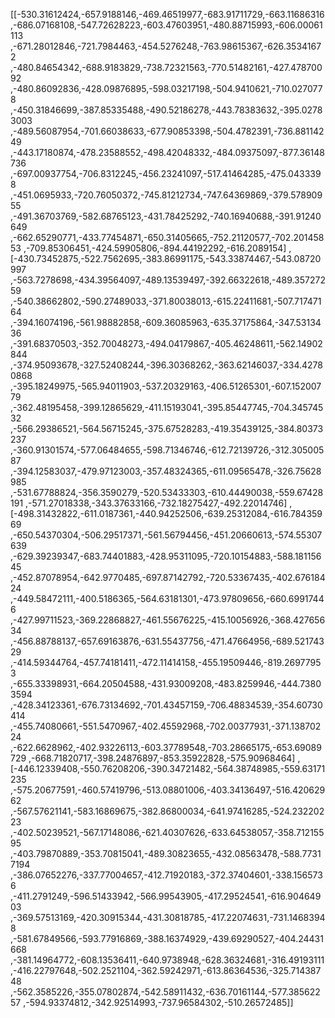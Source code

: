 [[-530.31612424,-657.9188146,-469.46519977,-683.91711729,-663.11686316
,-686.07168108,-547.72628223,-603.47603951,-480.88715993,-606.00061113
,-671.28012846,-721.7984463,-454.5276248,-763.98615367,-626.35341672
,-480.84654342,-688.9183829,-738.72321563,-770.51482161,-427.47870092
,-480.86092836,-428.09876895,-598.03217198,-504.9410621,-710.0270778
,-450.31846699,-387.85335488,-490.52186278,-443.78383632,-395.02783003
,-489.56087954,-701.66038633,-677.90853398,-504.4782391,-736.88114249
,-443.17180874,-478.23588552,-498.42048332,-484.09375097,-877.36148736
,-697.00937754,-706.8312245,-456.23241097,-517.41464285,-475.0433398
,-451.0695933,-720.76050372,-745.81212734,-747.64369869,-379.57890955
,-491.36703769,-582.68765123,-431.78425292,-740.16940688,-391.91240649
,-662.65290771,-433.77454871,-650.31405665,-752.21120577,-702.20145853
,-709.85306451,-424.59905806,-894.44192292,-616.2089154]
,[-430.73452875,-522.7562695,-383.86991175,-543.33874467,-543.08720997
,-563.7278698,-434.39564097,-489.13539497,-392.66322618,-489.35727259
,-540.38662802,-590.27489033,-371.80038013,-615.22411681,-507.71747164
,-394.16074196,-561.98882858,-609.36085963,-635.37175864,-347.5313436
,-391.68370503,-352.70048273,-494.04179867,-405.46248611,-562.14902844
,-374.95093678,-327.52408244,-396.30368262,-363.62146037,-334.42780868
,-395.18249975,-565.94011903,-537.20329163,-406.51265301,-607.15200779
,-362.48195458,-399.12865629,-411.15193041,-395.85447745,-704.34574532
,-566.29386521,-564.56715245,-375.67528283,-419.35439125,-384.80373237
,-360.91301574,-577.06484655,-598.71346746,-612.72139726,-312.30500587
,-394.12583037,-479.97123003,-357.48324365,-611.09565478,-326.75628985
,-531.67788824,-356.3590279,-520.53433303,-610.44490038,-559.67428191
,-571.27018338,-343.37633166,-732.18275427,-492.22014746]
,[-498.31432822,-611.0187361,-440.94252506,-639.25312084,-616.78435969
,-650.54370304,-506.29517371,-561.56794456,-451.20660613,-574.55307639
,-629.39239347,-683.74401883,-428.95311095,-720.10154883,-588.18115645
,-452.87078954,-642.9770485,-697.87142792,-720.53367435,-402.67618424
,-449.58472111,-400.5186365,-564.63181301,-473.97809656,-660.69917446
,-427.99711523,-369.22868827,-461.55676225,-415.10056926,-368.42765634
,-456.88788137,-657.69163876,-631.55437756,-471.47664956,-689.52174329
,-414.59344764,-457.74181411,-472.11414158,-455.19509446,-819.26977953
,-655.33398931,-664.20504588,-431.93009208,-483.8259946,-444.73803594
,-428.34123361,-676.73134692,-701.43457159,-706.48834539,-354.60730414
,-455.74080661,-551.5470967,-402.45592968,-702.00377931,-371.13870224
,-622.6628962,-402.93226113,-603.37789548,-703.28665175,-653.69089729
,-668.71820717,-398.24876897,-853.35922828,-575.90968464]
,[-446.12339408,-550.76208206,-390.34721482,-564.38748985,-559.63171235
,-575.20677591,-460.57419796,-513.08801006,-403.34136497,-516.42062962
,-567.57621141,-583.16869675,-382.86800034,-641.97416285,-524.23220223
,-402.50239521,-567.17148086,-621.40307626,-633.64538057,-358.71215595
,-403.79870889,-353.70815041,-489.30823655,-432.08563478,-588.77317194
,-386.07652276,-337.77004657,-412.71920183,-372.37404601,-338.1565736
,-411.2791249,-596.51433942,-566.99543905,-417.29524541,-616.90464903
,-369.57513169,-420.30915344,-431.30818785,-417.22074631,-731.14683948
,-581.67849566,-593.77916869,-388.16374929,-439.69290527,-404.24431668
,-381.14964772,-608.13536411,-640.9738948,-628.36324681,-316.49193111
,-416.22797648,-502.2521104,-362.59242971,-613.86364536,-325.71438748
,-562.3585226,-355.07802874,-542.58911432,-636.70161144,-577.38562257
,-594.93374812,-342.92514993,-737.96584302,-510.26572485]]
